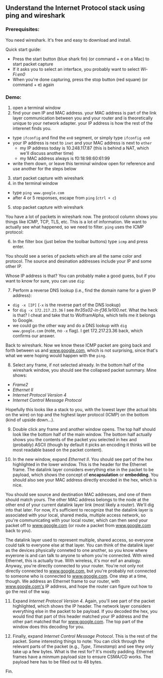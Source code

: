 ## Understand the Internet Protocol stack using ping and wireshark

### Prerequisites:

You need wireshark.  It's free and easy to download and install.

Quick start guide:
- Press the start button (blue shark fin) (or command + e on a Mac) to start packet capture
- If it asks you to select an interface, you probably want to select *Wi-Fi:en0*
- When you're done capturing, press the stop button (red square) (or command + e) again

### Demo:
1. open a terminal window
2. find your own IP and MAC address.  your MAC address is part of the link layer communication between you and your router 
and is theoretically unique to your network adapter.  your IP address is how the rest of the interenet finds you.
  - type `ifconfig` and find the `en0` segment, or simply type `ifconfig en0`
  - your IP address is next to `inet` and your MAC address is next to `ether`
    - my IP address today is 10.248.117.87 (this is behind a NAT, which we'll discuss another time)
    - my MAC address always is f0:18:98:60:61:99
  - write them down, or leave this terminal window open for reference and use another for the steps below
3. start packet capture with wireshark
4. in the terminal window
  - type `ping www.google.com`
  - after 4 or 5 responses, escape from `ping` (`ctrl + c`)
5. stop packet capture with wireshark

You have a lot of packets in wireshark now.  The protocol column shows you things like ICMP, TCP, TLS, etc.
This is a lot of information.  We want to actually see what happened, so we need to filter.  `ping` uses the ICMP protocol:

6. In the filter box (just below the toolbar buttons) type `icmp` and press enter.

You should see a series of packets which are all the same color and protocol.  The source and desination addresses include your IP and some other IP.

Whose IP address is that?  You can probably make a good guess, but if you want to know for sure, you can use `dig`:

7. Perform a reverse DNS lookup (i.e., find the domain name for a given IP address):
- `dig -x [IP]` (`-x` is the reverse part of the DNS lookup)
- for `dig -x 172.217.23.36` I see *lhr35s02-in-f36.1e100.net*.  What the heck is that?  I cheat and take that to WolframAlpha,
which tells me it belongs to Google.
- we could go the other way and do a DNS lookup with `dig www.google.com` (note, no `-x` flag).  I get 172.217.23.36 back, which confirms our answer.

Back to wireshark.  Now we know these ICMP packet are going back and forth between us and www.google.com, which is not surprising, since that's what we were hoping would happen with the `ping`.  

8. Select any frame, if not selected already.  In the bottom half of the wireshark window, you should see the collapsed packet summary.  Mine shows:
- *Frame2*
- *Ethernet II*
- *Internet Protocol Version 4*
- *Internet Control Message Protocol*

Hopefully this looks like a stack to you, with the lowest layer (the actual bits on the wire) on top and the highest layer protocol (ICMP) on the bottom (kind of upside down...).

9. Double click any frame and another window opens.  The top half should look like the bottom half of the main window.  The bottom half actually shows you the contents of the packet you selected in hex and (probably) ASCII (though by default it picks an encoding it thinks will be most readable based on the packet content).

10. In the new window, expand *Ethernet II*.  You should see part of the hex highlighted in the lower window.  This is the header for the Ethernet frame.  The datalink layer considers everything else in the packet to be payload, which shows the concept of **encapsulation** or **embedding**.  You should also see your MAC address directly encoded in the hex, which is nice.

You should see source and destination MAC addresses, and one of them should match yours.  The other MAC address belongs to the node at the other end of your current datalink layer link (most likely a router).  We'll dig into that later.  For now, it's sufficient to recognize that the datalink layer is associated with your local, shared media, multiple access network, so you're communicating with your local router, which can then send your packet off to www.google.com (or route a packet from www.google.com back to you).

The datalink layer used to represent multiple, shared access, so everyone could talk to everyone else at that layer.  You can think of the datalink layer as the devices physically conneted to one another, so you know where evyerone is and can talk to anyone to whom you're connected.  With wired Ethernet, this is actually true.  With wireless, it's mor eof an analogy.  Anyway, you're directly connected to your router.  You're not only not directly connected to www.google.com, but you're probably not connected to someone who is connected to www.google.com.  One step at a time, though.  We address an Ethernet frame to our router, with www.google.com's IP address, and hope the router can figure out how to go the rest of the way.

11. Expand *Internet Protocol Version 4*.  Again, you'll see part of the packet highlighted, which shows the IP header.  The network layer considers everything else in the packet to be payload.  If you decoded the hex, you would find that part of this header matched your IP address and the other part matched that for www.google.com.  The top part of the window does this decoding for you.

12. Finally, expand *Internet Control Message Protocol*.  This is the rest of the packet.  Some interesting things to note:  You can click through the relevant parts of the packet (e.g., *Type*, *Timestamp*) and see they only take up a few bytes.  What is the rest for?  It's mostly padding.  Ethernet frames have a minmum payload size to ensure CSMA/CD works.  The payload here has to be filled out to 48 bytes.

Fin.
